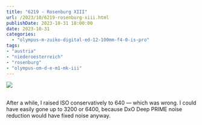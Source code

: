 ```yaml
---
title: "6219 - Rosenburg XIII"
url: /2023/10/6219-rosenburg-xiii.html
publishDate: 2023-10-31 18:00:00
date: 2023-10-31
categories:
  - "olympus-m-zuiko-digital-ed-12-100mm-f4-0-is-pro"
tags:
- "austria"
- "niederoesterreich"
- "rosenburg"
- "olympus-om-d-e-m1-mk-iii"
---
```

<div class="container">
<div class="center"><a target="_blank" href="https://d25zfm9zpd7gm5.cloudfront.net/1200x1200/2020/20200601_102642-ORF_DxO_DeepPRIME_lr.jpg"><img class="webfeedsFeaturedVisual" src="https://d25zfm9zpd7gm5.cloudfront.net/0600x0600/2020/20200601_102642-ORF_DxO_DeepPRIME_lr.jpg" /></a></div>
</div>
<br />

After a while, I raised ISO conservatively to 640 &mdash;
which was wrong. I could have easily gone up to 3200 or
6400, because DxO Deep PRIME noise reduction would have
fixed noise anyway.

